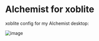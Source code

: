 # Alchemist for xoblite
xoblite config for my Alchemist desktop:

![image](https://user-images.githubusercontent.com/79737829/111274687-6babe100-8689-11eb-9263-c1d1ae9977f0.png)
